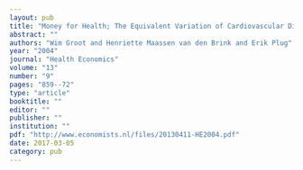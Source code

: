 ```yaml
---
layout: pub
title: "Money for Health; The Equivalent Variation of Cardiovascular Diseases"
abstract: ""
authors: "Wim Groot and Henriette Maassen van den Brink and Erik Plug"
year: "2004"
journal: "Health Economics"
volume: "13"
number: "9"
pages: "859--72"
type: "article"
booktitle: ""
editor: ""
publisher: ""
institution: ""
pdf: "http://www.economists.nl/files/20130411-HE2004.pdf"
date: 2017-03-05
category: pub
---
```

